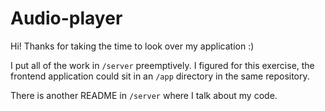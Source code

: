 # Audio-player

Hi! Thanks for taking the time to look over my application :)

I put all of the work in `/server` preemptively. I figured for this exercise, the frontend application could sit in an `/app` directory in the same repository.

There is another README in `/server` where I talk about my code.
